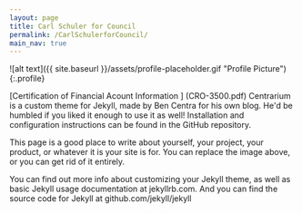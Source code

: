 ```yaml
---
layout: page
title: Carl Schuler for Council
permalink: /CarlSchulerforCouncil/
main_nav: true
---
```

![alt text]({{ site.baseurl }}/assets/profile-placeholder.gif "Profile Picture"){:.profile}

[Certification of Financial Acount Information ] (CRO-3500.pdf)
Centrarium is a custom theme for Jekyll, made by Ben Centra for his own blog. He'd be humbled if you liked it enough to use it as well! Installation and configuration instructions can be found in the GitHub repository.

This page is a good place to write about yourself, your project, your product, or whatever it is your site is for. You can replace the image above, or you can get rid of it entirely.

You can find out more info about customizing your Jekyll theme, as well as basic Jekyll usage documentation at jekyllrb.com. And you can find the source code for Jekyll at github.com/jekyll/jekyll
